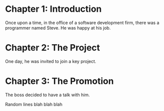 # Chapter 1: Introduction

Once upon a time, in the office of a software development firm,
there was a programmer named Steve.
He was happy at his job.

# Chapter 2: The Project

One day, he was invited to join a key project.

# Chapter 3: The Promotion

The boss decided to have a talk with him.

Random lines blah blah blah
